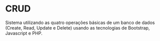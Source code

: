 # CRUD
Sistema utilizando as quatro operações básicas de um banco de dados (Create, Read, Update e Delete) usando as tecnologias de Bootstrap, Javascript e PHP.
